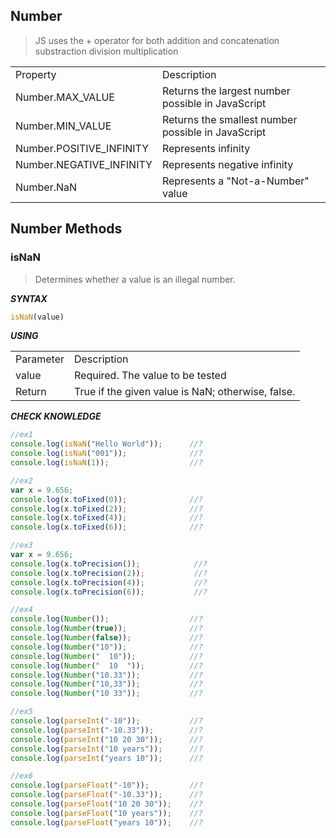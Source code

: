## Number 
>  JS uses the + operator for both addition and concatenation
>  substraction
>  division
>  multiplication

<table>  
  <tr>
    <td>Property</td>
    <td>Description</td>
  </tr>
  <tr>
    <td>Number.MAX_VALUE</td>
    <td>Returns the largest number possible in JavaScript</td>
  </tr>   
  <tr>
    <td>Number.MIN_VALUE</td>
    <td>Returns the smallest number possible in JavaScript</td>
  </tr>  
  <tr>
    <td>Number.POSITIVE_INFINITY</td>
    <td>Represents infinity</td>
  </tr> 
  <tr>
    <td>Number.NEGATIVE_INFINITY</td>
    <td>Represents negative infinity</td>
  </tr> 
  <tr>
    <td>Number.NaN</td>
    <td>Represents a "Not-a-Number" value</td>
  </tr> 
</table>

## Number Methods
### isNaN
> Determines whether a value is an illegal number.

***SYNTAX***
```javascript
isNaN(value)
```

***USING***
<table> 
  <tr>
    <td>Parameter</td>
    <td>Description</td>
  </tr>
  <tr>
    <td>value</td>
    <td>Required. The value to be tested</td>
  </tr>   
  <tr>
    <td>Return</td>
    <td>True if the given value is NaN; otherwise, false.</td>
  </tr>    
</table>

***CHECK KNOWLEDGE***
```javascript
//ex1
console.log(isNaN("Hello World"));	    //?
console.log(isNaN("001"));		        //?
console.log(isNaN(1));			        //?

//ex2
var x = 9.656;
console.log(x.toFixed(0));              //?
console.log(x.toFixed(2));              //?
console.log(x.toFixed(4));              //?
console.log(x.toFixed(6));              //?

//ex3
var x = 9.656;
console.log(x.toPrecision());            //?
console.log(x.toPrecision(2));           //?
console.log(x.toPrecision(4));           //?
console.log(x.toPrecision(6));           //?

//ex4
console.log(Number());                  //?
console.log(Number(true));              //?
console.log(Number(false));             //?
console.log(Number("10"));              //?
console.log(Number("  10"));            //?
console.log(Number("  10  "));          //?
console.log(Number("10.33"));           //?
console.log(Number("10,33"));           //?
console.log(Number("10 33"));           //?

//ex5
console.log(parseInt("-10"));           //?
console.log(parseInt("-10.33"));        //?
console.log(parseInt("10 20 30"));      //?
console.log(parseInt("10 years"));      //?
console.log(parseInt("years 10"));      //?

//ex6
console.log(parseFloat("-10"));         //?
console.log(parseFloat("-10.33"));      //?
console.log(parseFloat("10 20 30"));    //?
console.log(parseFloat("10 years"));    //?
console.log(parseFloat("years 10"));    //?
```